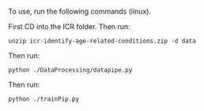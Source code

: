 To use, run the following commands (linux).

First CD into the ICR folder. Then run:
```
unzip icr-identify-age-related-conditions.zip -d data
```
Then run:
```
python ./DataProcessing/datapipe.py
```
Then run:
```
python ./trainPip.py
```